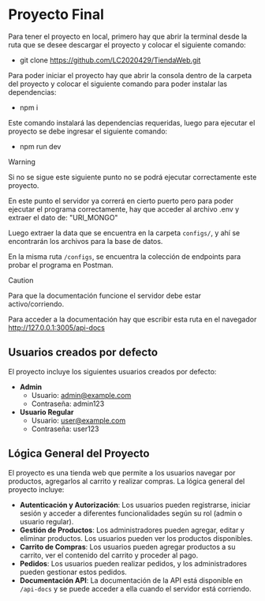 # Proyecto Final

Para tener el proyecto en local, primero hay que abrir la terminal desde la ruta que se desee descargar el proyecto y colocar el siguiente comando:

- git clone https://github.com/LC2020429/TiendaWeb.git

Para poder iniciar el proyecto hay que abrir la consola dentro de la carpeta del proyecto y colocar el siguiente comando para poder instalar las dependencias:

- npm i

Este comando instalará las dependencias requeridas, luego para ejecutar el proyecto se debe ingresar el siguiente comando:

- npm run dev

> [!WARNING]
> Si no se sigue este siguiente punto no se podrá ejecutar correctamente este proyecto.

En este punto el servidor ya correrá en cierto puerto pero para poder ejecutar el programa correctamente, hay que acceder al archivo .env y extraer el dato de: "URI_MONGO"

Luego extraer la data que se encuentra en la carpeta `configs/`, y ahí se encontrarán los archivos para la base de datos.

En  la misma ruta `/configs`, se encuentra la colección de endpoints para probar el programa en Postman.

> [!CAUTION]
> Para que la documentación funcione el servidor debe estar activo/corriendo.

Para acceder a la documentación hay que escribir esta ruta en el navegador http://127.0.0.1:3005/api-docs

## Usuarios creados por defecto

El proyecto incluye los siguientes usuarios creados por defecto:

- **Admin**
  - Usuario: admin@example.com
  - Contraseña: admin123
- **Usuario Regular**
  - Usuario: user@example.com
  - Contraseña: user123

## Lógica General del Proyecto

El proyecto es una tienda web que permite a los usuarios navegar por productos, agregarlos al carrito y realizar compras. La lógica general del proyecto incluye:

- **Autenticación y Autorización**: Los usuarios pueden registrarse, iniciar sesión y acceder a diferentes funcionalidades según su rol (admin o usuario regular).
- **Gestión de Productos**: Los administradores pueden agregar, editar y eliminar productos. Los usuarios pueden ver los productos disponibles.
- **Carrito de Compras**: Los usuarios pueden agregar productos a su carrito, ver el contenido del carrito y proceder al pago.
- **Pedidos**: Los usuarios pueden realizar pedidos, y los administradores pueden gestionar estos pedidos.
- **Documentación API**: La documentación de la API está disponible en `/api-docs` y se puede acceder a ella cuando el servidor está corriendo.

